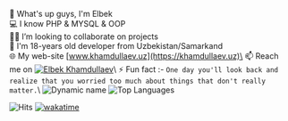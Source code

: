 👋 What's up guys, I'm Elbek\
💻 I know PHP & MYSQL & OOP\
👨‍💻 I’m looking to collaborate on projects\
💬 I'm 18-years old developer from Uzbekistan/Samarkand\
🌐 My web-site [www.khamdullaev.uz](https://khamdullaev.uz)\
📫 Reach me on [![Elbek Khamdullaev](https://img.shields.io/badge/KhamdullaevUz-30302f?style=flat&logo=telegram)](https://t.me/KhamdullaevUz)\\
⚡ Fun fact :- `One day you'll look back and realize that you worried too much about things that don't really matter.`\\
![Dynamic name](https://github-readme-stats.vercel.app/api?username=KhamdullaevUz&show_icons=true&theme=radical) ![Top Languages](https://github-readme-stats.vercel.app/api/top-langs/?username=KhamdullaevUz&layout=compact&theme=radical)

![Hits](https://hits.seeyoufarm.com/api/count/incr/badge.svg?url=https://github.com/KhamdullaevUz/) [![wakatime](https://wakatime.com/badge/user/0e7214cf-7b5a-4fec-9516-f9c56fd81b64.svg)](https://wakatime.com/@0e7214cf-7b5a-4fec-9516-f9c56fd81b64)
